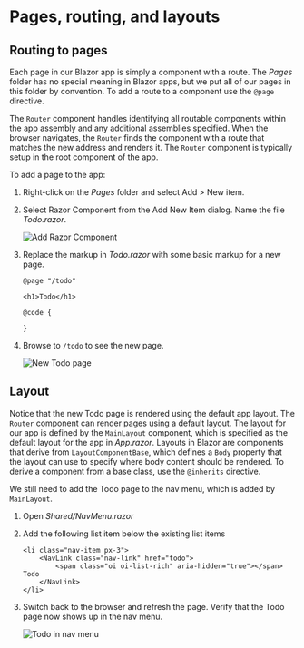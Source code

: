 # Pages, routing, and layouts

## Routing to pages

Each page in our Blazor app is simply a component with a route. The *Pages* folder has no special meaning in Blazor apps, but we put all of our pages in this folder by convention. To add a route to a component use the `@page` directive.

The `Router` component handles identifying all routable components within the app assembly and any additional assemblies specified. When the browser navigates, the `Router` finds the component with a route that matches the new address and renders it. The `Router` component is typically setup in the root component of the app.

To add a page to the app:

1. Right-click on the *Pages* folder and select Add > New item.
1. Select Razor Component from the Add New Item dialog. Name the file *Todo.razor*.

    ![Add Razor Component](https://user-images.githubusercontent.com/1874516/67260815-57db5b80-f452-11e9-8c96-49bf4d114086.png)

1. Replace the markup in *Todo.razor* with some basic markup for a new page.

    ```
    @page "/todo"

    <h1>Todo</h1>

    @code {

    }
    ```

1. Browse to `/todo` to see the new page.

    ![New Todo page](https://user-images.githubusercontent.com/1874516/67260905-dcc67500-f452-11e9-86a7-802c59d2e4b5.png)

## Layout

Notice that the new Todo page is rendered using the default app layout. The `Router` component can render pages using a default layout. The layout for our app is defined by the `MainLayout` component, which is specified as the default layout for the app in *App.razor*. Layouts in Blazor are components that derive from `LayoutComponentBase`, which defines a `Body` property that the layout can use to specify where body content should be rendered. To derive a component from a base class, use the `@inherits` directive.

We still need to add the Todo page to the nav menu, which is added by `MainLayout`.

1. Open *Shared/NavMenu.razor*
1. Add the following list item below the existing list items

    ```
    <li class="nav-item px-3">
        <NavLink class="nav-link" href="todo">
            <span class="oi oi-list-rich" aria-hidden="true"></span> Todo
        </NavLink>
    </li>
    ```

1. Switch back to the browser and refresh the page. Verify that the Todo page now shows up in the nav menu.

    ![Todo in nav menu](https://user-images.githubusercontent.com/1874516/67261191-77738380-f454-11e9-85e0-ac7d59a170bc.png)

